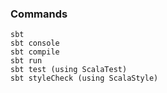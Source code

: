 ### Commands

```
sbt
sbt console
sbt compile
sbt run
sbt test (using ScalaTest)
sbt styleCheck (using ScalaStyle)
```
